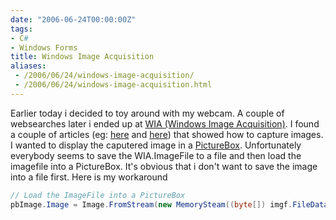```yaml
---
date: "2006-06-24T00:00:00Z"
tags:
- C#
- Windows Forms
title: Windows Image Acquisition
aliases:
 - /2006/06/24/windows-image-acquisition/
 - /2006/06/24/windows-image-acquisition.html
---
```

Earlier today i decided to toy around with my webcam. A couple of websearches later i ended up at [WIA (Windows Image Acquisition)](http://msdn.microsoft.com/library/default.asp?url=/library/en-us/wia/wia/overviews/startpage.asp). I found a couple of articles (eg: [here](http://msdn.microsoft.com/coding4fun/someassemblyrequired/lookatme/default.aspx) and [here](http://blogs.msdn.com/robburke/archive/2005/09/21/472541.aspx)) that showed how to capture images. I wanted to display the caputered image in a [PictureBox](http://msdn2.microsoft.com/en-us/library/system.windows.forms.picturebox.aspx). Unfortunately everybody seems to save the WIA.ImageFile to a file and then load the imagefile into a PictureBox. It's obvious that i don't want to save the image into a file first. Here is my workaround

```csharp
// Load the ImageFile into a PictureBox
pbImage.Image = Image.FromStream(new MemorySteam((byte[]) imgf.FileData.get_BinaryData()));
```
